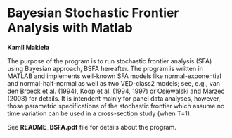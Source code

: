 # Bayesian Stochastic Frontier Analysis with Matlab

**Kamil Makieła** 

The purpose of the program is to run stochastic frontier analysis (SFA) using Bayesian approach, BSFA hereafter. The program is written in MATLAB and implements well-known SFA models like normal-exponential and normal-half-normal as well as two VED-class2 models; see, e.g., van den Broeck et al. (1994), Koop et al. (1994, 1997) or Osiewalski and Marzec (2008) for details. It is intendent mainly for panel data analyses, however, those parametric specifications of the stochastic frontier which assume no time variation can be used in a cross-section study (when T=1).

See **README_BSFA.pdf** file for details about the program. 
